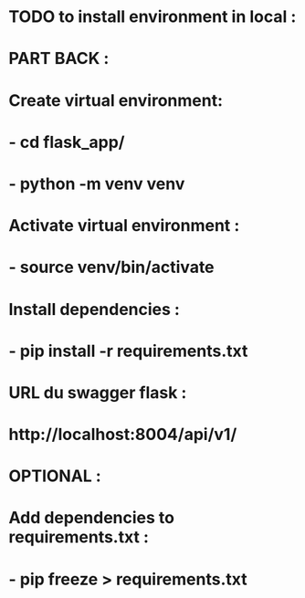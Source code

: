 # TODO to install environment in local :

# PART BACK :

#   Create virtual environment:
#       - cd flask_app/
#       - python -m venv venv

#   Activate virtual environment :
#       - source venv/bin/activate

#   Install dependencies :
#       - pip install -r requirements.txt

#   URL du swagger flask :
#   http://localhost:8004/api/v1/

# OPTIONAL :
#   Add dependencies to requirements.txt :
#       - pip freeze > requirements.txt